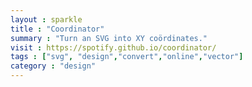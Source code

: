 ```yaml
---
layout : sparkle
title : "Coordinator"
summary : "Turn an SVG into XY coördinates."
visit : https://spotify.github.io/coordinator/
tags : ["svg", "design","convert","online","vector"]
category : "design"
---
```


